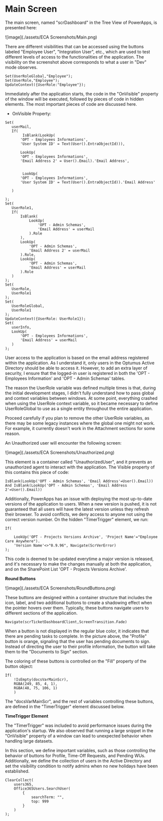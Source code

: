# Main Screen

The main screen, named "scrDashboard" in the Tree View of PowerApps, is presented here: 

![image](./assets/ECA Screenshots/Main.png)

There are different visibilities that can be accessed using the buttons labeled "Employee User", "Integration User", etc., which are used to test different levels of access to the functionalities of the application. The visibility on the screenshot above corresponds to what a user in "Dev" mode observes. 

```
Set(UserRoleGlobal,"Employee");
Set(UserRole,"Employee");
UpdateContext({UserRole:"Employee"});
```

Immediately after the application starts, the code in the "OnVisible" property of the window will be executed, followed by pieces of code in hidden elements. The most important pieces of code are discussed here. 

- OnVisible Property:
 ```
Set(
    userMail,
    If(
         IsBlank(LookUp(
        'OPT - Employees Informations',
        'User System ID' = Text(User().EntraObjectId))),
        
        LookUp(
        'OPT - Employees Informations',
        'Email Address 2' = User().Email).'Email Address',


         LookUp(
        'OPT - Employees Informations',
        'User System ID' = Text(User().EntraObjectId)).'Email Address'

    )
    
);
Set(
    UserRole1,
    If(
        IsBlank(
            LookUp(
                'OPT - Admin Schemas',
                'Email Address' = userMail
            ).Role
        ),
        LookUp(
            'OPT - Admin Schemas',
            'Email Address 2' = userMail
        ).Role,
        LookUp(
            'OPT - Admin Schemas',
            'Email Address' = userMail
        ).Role
    )
);
Set(
    UserRole,
    UserRole1
);
Set(
    UserRoleGlobal,
    UserRole1
);
UpdateContext({UserRole: UserRole1});
Set(
    userInfo,
    LookUp(
        'OPT - Employees Informations',
        'Email Address' = userMail
    )
);
```
User access to the application is based on the email address registered within the application. As I understand it, only users in the Optumus Active Directory should be able to access it. However, to add an extra layer of security, I ensure that the logged-in user is registered in both the 'OPT - Employees Information' and 'OPT - Admin Schemas' tables.

The reason the UserRole variable was defined multiple times is that, during the initial development stages, I didn't fully understand how to pass global and context variables between windows. At some point, everything crashed when using the UserRole context variable, so it became necessary to define UserRoleGlobal to use as a single entity throughout the entire application.

Proceed carefully if you plan to remove the other UserRole variables, as there may be some legacy instances where the global one might not work. For example, it currently doesn't work in the Attachment sections for some reason.

An Unauthorized user will encounter the following screen: 

![image](./assets/ECA Screenshots/Unauthorized.png)

This element is a container called "UnauthorizedUser", and it prevents an unauthorized agent to interact with the application. The Visible property of this contains this piece of code: 

```
IsBlank(LookUp('OPT - Admin Schemas', 'Email Address'=User().Email)) And IsBlank(LookUp('OPT - Admin Schemas', 'Email Address 2'=User().Email)) 
```
Additionally, PowerApps has an issue with deploying the most up-to-date versions of the application to users. When a new version is pushed, it is not guaranteed that all users will have the latest version unless they refresh their browser. To avoid conflicts, we deny access to anyone not using the correct version number. On the hidden "TimerTrigger" element, we run:

```
If(

    LookUp('OPT - Projects Versions Archive', 'Project Name'="Employee Care Anywhere").
    'Version Name'<>"0.9.96", Navigate(ScrVerError)
);
```

This code is deemed to be updated everytime a major version is released, and it's necessary to make the changes manually at both the application, and on the SharePoint List 'OPT - Projects Versions Archive'.



**Round Buttons**

![image](./assets/ECA Screenshots/RoundButtons.png)

These buttons are designed within a container structure that includes the icon, label, and two additional buttons to create a shadowing effect when the pointer hovers over them. Typically, these buttons navigate users to different sections of the application.

```
Navigate(scrTicketDashboardClient,ScreenTransition.Fade)
```

When a button is not displayed in the regular blue color, it indicates that there are pending tasks to complete. In the picture above, the "Profile" button is orange, signaling that the user has pending documents to sign. Instead of directing the user to their profile information, the button will take them to the "Documents to Sign" section.

The coloring of these buttons is controlled on the "Fill" property of the button object:
```
If(
    !IsEmpty(docsVarMainScr),
    RGBA(249, 85, 4, 1),
    RGBA(48, 75, 106, 1)
    )
```

The "docsVarMainScr", and the rest of variables controlling these buttons, are defined in the "TimerTrigger" element discussed below.

**TimeTrigger Element**

The "TimerTrigger" was included to avoid performance issues during the application's startup. We also observed that running a large snippet in the "OnVisible" property of a window can lead to unexpected behavior when handling large datasets.

In this section, we define important variables, such as those controlling the behavior of buttons for Profile, Time-Off Requests, and Pending WUs. Additionally, we define the collection of users in the Active Directory and set the visibility condition to notify admins when no new holidays have been established.

```
ClearCollect(
    users365,
    Office365Users.SearchUser(
        {
            searchTerm: "",
            top: 999
        }
    )
);
```